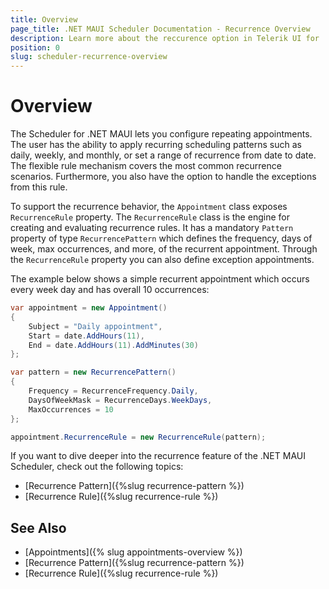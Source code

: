 ```yaml
---
title: Overview
page_title: .NET MAUI Scheduler Documentation - Recurrence Overview
description: Learn more about the reccurence option in Telerik UI for .NET MAUI Scheduler control.
position: 0
slug: scheduler-recurrence-overview
---
```


# Overview

The Scheduler for .NET MAUI lets you configure repeating appointments. The user has the ability to apply recurring scheduling patterns such as daily, weekly, and monthly, or set a range of recurrence from date to date. The flexible rule mechanism covers the most common recurrence scenarios. Furthermore, you also have the option to handle the exceptions from this rule.

To support the recurrence behavior, the `Appointment` class exposes `RecurrenceRule` property. The `RecurrenceRule` class is the engine for creating and evaluating recurrence rules. It has a mandatory `Pattern` property of type `RecurrencePattern` which defines the frequency, days of week, max occurrences, and more, of the recurrent appointment. Through the `RecurrenceRule` property you can also define exception appointments.
  
The example below shows a simple recurrent appointment which occurs every week day and has overall 10 occurrences:

```C#
var appointment = new Appointment()
{
    Subject = "Daily appointment",
    Start = date.AddHours(11),
    End = date.AddHours(11).AddMinutes(30)
};

var pattern = new RecurrencePattern()
{
    Frequency = RecurrenceFrequency.Daily,
    DaysOfWeekMask = RecurrenceDays.WeekDays,
    MaxOccurrences = 10
};

appointment.RecurrenceRule = new RecurrenceRule(pattern);
```

If you want to dive deeper into the recurrence feature of the .NET MAUI Scheduler, check out the following topics:

* [Recurrence Pattern]({%slug recurrence-pattern %})
* [Recurrence Rule]({%slug recurrence-rule %})

## See Also

- [Appointments]({% slug appointments-overview %})
- [Recurrence Pattern]({%slug recurrence-pattern %})
- [Recurrence Rule]({%slug recurrence-rule %})
